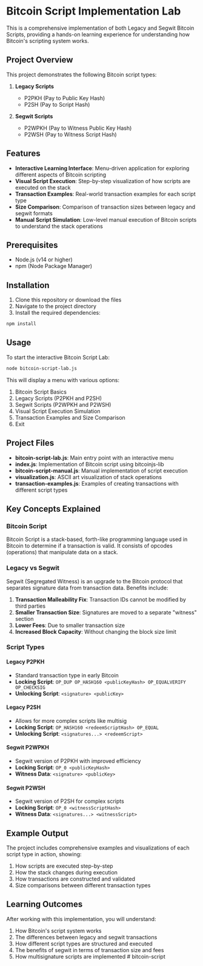 # Bitcoin Script Implementation Lab

This is a comprehensive implementation of both Legacy and Segwit Bitcoin Scripts, providing a hands-on learning experience for understanding how Bitcoin's scripting system works.

## Project Overview

This project demonstrates the following Bitcoin script types:

1. **Legacy Scripts**
   - P2PKH (Pay to Public Key Hash)
   - P2SH (Pay to Script Hash)

2. **Segwit Scripts**
   - P2WPKH (Pay to Witness Public Key Hash)
   - P2WSH (Pay to Witness Script Hash)

## Features

- **Interactive Learning Interface**: Menu-driven application for exploring different aspects of Bitcoin scripting
- **Visual Script Execution**: Step-by-step visualization of how scripts are executed on the stack
- **Transaction Examples**: Real-world transaction examples for each script type
- **Size Comparison**: Comparison of transaction sizes between legacy and segwit formats
- **Manual Script Simulation**: Low-level manual execution of Bitcoin scripts to understand the stack operations

## Prerequisites

- Node.js (v14 or higher)
- npm (Node Package Manager)

## Installation

1. Clone this repository or download the files
2. Navigate to the project directory
3. Install the required dependencies:

```bash
npm install
```

## Usage

To start the interactive Bitcoin Script Lab:

```bash
node bitcoin-script-lab.js
```

This will display a menu with various options:

1. Bitcoin Script Basics
2. Legacy Scripts (P2PKH and P2SH)
3. Segwit Scripts (P2WPKH and P2WSH)
4. Visual Script Execution Simulation
5. Transaction Examples and Size Comparison
6. Exit

## Project Files

- **bitcoin-script-lab.js**: Main entry point with an interactive menu
- **index.js**: Implementation of Bitcoin script using bitcoinjs-lib
- **bitcoin-script-manual.js**: Manual implementation of script execution
- **visualization.js**: ASCII art visualization of stack operations
- **transaction-examples.js**: Examples of creating transactions with different script types

## Key Concepts Explained

### Bitcoin Script

Bitcoin Script is a stack-based, forth-like programming language used in Bitcoin to determine if a transaction is valid. It consists of opcodes (operations) that manipulate data on a stack.

### Legacy vs Segwit

Segwit (Segregated Witness) is an upgrade to the Bitcoin protocol that separates signature data from transaction data. Benefits include:

1. **Transaction Malleability Fix**: Transaction IDs cannot be modified by third parties
2. **Smaller Transaction Size**: Signatures are moved to a separate "witness" section
3. **Lower Fees**: Due to smaller transaction size
4. **Increased Block Capacity**: Without changing the block size limit

### Script Types

#### Legacy P2PKH
- Standard transaction type in early Bitcoin
- **Locking Script**: `OP_DUP OP_HASH160 <publicKeyHash> OP_EQUALVERIFY OP_CHECKSIG`
- **Unlocking Script**: `<signature> <publicKey>`

#### Legacy P2SH
- Allows for more complex scripts like multisig
- **Locking Script**: `OP_HASH160 <redeemScriptHash> OP_EQUAL`
- **Unlocking Script**: `<signatures...> <redeemScript>`

#### Segwit P2WPKH
- Segwit version of P2PKH with improved efficiency
- **Locking Script**: `OP_0 <publicKeyHash>`
- **Witness Data**: `<signature> <publicKey>`

#### Segwit P2WSH
- Segwit version of P2SH for complex scripts
- **Locking Script**: `OP_0 <witnessScriptHash>`
- **Witness Data**: `<signatures...> <witnessScript>`

## Example Output

The project includes comprehensive examples and visualizations of each script type in action, showing:

1. How scripts are executed step-by-step
2. How the stack changes during execution
3. How transactions are constructed and validated
4. Size comparisons between different transaction types

## Learning Outcomes

After working with this implementation, you will understand:

1. How Bitcoin's script system works
2. The differences between legacy and segwit transactions
3. How different script types are structured and executed
4. The benefits of segwit in terms of transaction size and fees
5. How multisignature scripts are implemented #   b i t c o i n - s c r i p t  
 